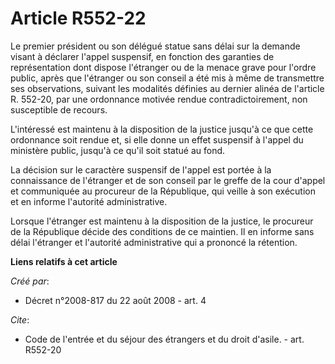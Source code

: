 # Article R552-22

Le premier président ou son délégué statue sans délai sur la demande visant à déclarer l'appel suspensif, en fonction des
garanties de représentation dont dispose l'étranger ou de la menace grave pour l'ordre public, après que l'étranger ou son
conseil a été mis à même de transmettre ses observations, suivant les modalités définies au dernier alinéa de l'article R.
552-20, par une ordonnance motivée rendue contradictoirement, non susceptible de recours.

L'intéressé est maintenu à la disposition de la justice jusqu'à ce que cette ordonnance soit rendue et, si elle donne un
effet suspensif à l'appel du ministère public, jusqu'à ce qu'il soit statué au fond. 

La décision sur le caractère suspensif de l'appel est portée à la connaissance de l'étranger et de son conseil par le greffe
de la cour d'appel et communiquée au procureur de la République, qui veille à son exécution et en informe l'autorité
administrative. 

Lorsque l'étranger est maintenu à la disposition de la justice, le procureur de la République décide des conditions de ce
maintien. Il en informe sans délai l'étranger et l'autorité administrative qui a prononcé la rétention.

**Liens relatifs à cet article**

_Créé par_:

  - Décret n°2008-817 du 22 août 2008 - art. 4

_Cite_:

  - Code de l'entrée et du séjour des étrangers et du droit d'asile. - art. R552-20

